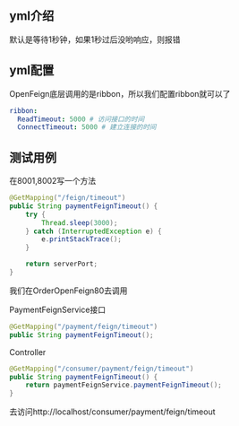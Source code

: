 ## yml介绍

默认是等待1秒钟，如果1秒过后没哟响应，则报错



## yml配置

OpenFeign底层调用的是ribbon，所以我们配置ribbon就可以了

```yml
ribbon:
  ReadTimeout: 5000 # 访问接口的时间
  ConnectTimeout: 5000 # 建立连接的时间
```



## 测试用例

在8001,8002写一个方法

```java
@GetMapping("/feign/timeout")
public String paymentFeignTimeout() {
    try {
        Thread.sleep(3000);
    } catch (InterruptedException e) {
        e.printStackTrace();
    }

    return serverPort;
}
```

我们在OrderOpenFeign80去调用

PaymentFeignService接口

```java
@GetMapping("/payment/feign/timeout")
public String paymentFeignTimeout();
```

Controller

```java
@GetMapping("/consumer/payment/feign/timeout")
public String paymentFeignTimeout() {
    return paymentFeignService.paymentFeignTimeout();
}
```

去访问http://localhost/consumer/payment/feign/timeout